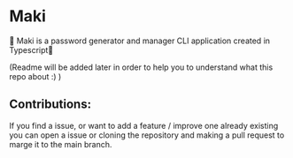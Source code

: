 # Maki
🍣 Maki is a password generator and manager CLI application created in Typescript🍣

(Readme will be added later in order to help you to understand what this repo about :) ) 
## Contributions:
If you find a issue, or want to add a feature / improve one already existing you can open a issue or cloning the repository and making a pull request to marge it to the main branch.
